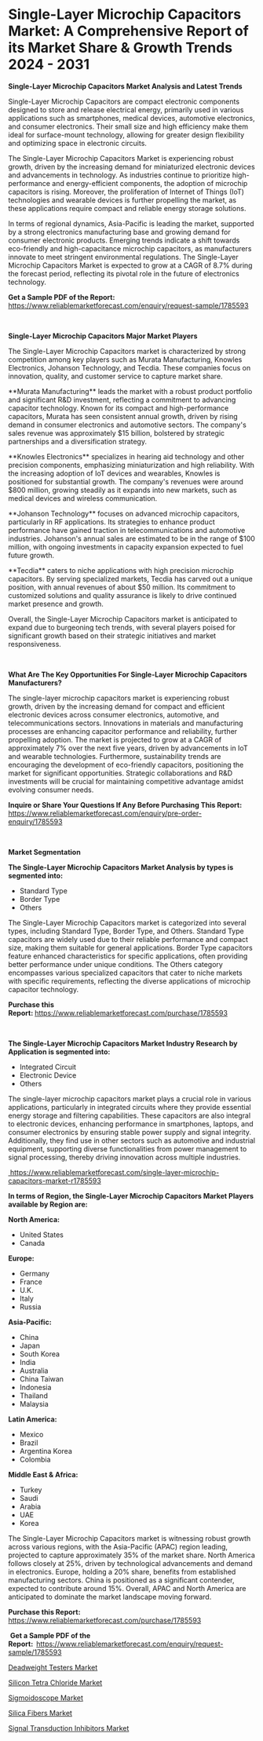 <p><h1>Single-Layer Microchip Capacitors Market: A Comprehensive Report of its Market Share & Growth Trends 2024 - 2031</h1></p><p><strong>Single-Layer Microchip Capacitors Market Analysis and Latest Trends</strong></p>
<p><p>Single-Layer Microchip Capacitors are compact electronic components designed to store and release electrical energy, primarily used in various applications such as smartphones, medical devices, automotive electronics, and consumer electronics. Their small size and high efficiency make them ideal for surface-mount technology, allowing for greater design flexibility and optimizing space in electronic circuits.</p><p>The Single-Layer Microchip Capacitors Market is experiencing robust growth, driven by the increasing demand for miniaturized electronic devices and advancements in technology. As industries continue to prioritize high-performance and energy-efficient components, the adoption of microchip capacitors is rising. Moreover, the proliferation of Internet of Things (IoT) technologies and wearable devices is further propelling the market, as these applications require compact and reliable energy storage solutions.</p><p>In terms of regional dynamics, Asia-Pacific is leading the market, supported by a strong electronics manufacturing base and growing demand for consumer electronic products. Emerging trends indicate a shift towards eco-friendly and high-capacitance microchip capacitors, as manufacturers innovate to meet stringent environmental regulations. The Single-Layer Microchip Capacitors Market is expected to grow at a CAGR of 8.7% during the forecast period, reflecting its pivotal role in the future of electronics technology.</p></p>
<p><strong>Get a Sample PDF of the Report:&nbsp;</strong> <a href="https://www.reliablemarketforecast.com/enquiry/request-sample/1785593?utm_campaign=1169&utm_medium=2&utm_source=Github&utm_content=ia&utm_term=18122024&utm_id=single-layer-microchip-capacitors">https://www.reliablemarketforecast.com/enquiry/request-sample/1785593</a></p>
<p>&nbsp;</p>
<p><strong>Single-Layer Microchip Capacitors Major Market Players</strong></p>
<p><p>The Single-Layer Microchip Capacitors market is characterized by strong competition among key players such as Murata Manufacturing, Knowles Electronics, Johanson Technology, and Tecdia. These companies focus on innovation, quality, and customer service to capture market share.</p><p>**Murata Manufacturing** leads the market with a robust product portfolio and significant R&D investment, reflecting a commitment to advancing capacitor technology. Known for its compact and high-performance capacitors, Murata has seen consistent annual growth, driven by rising demand in consumer electronics and automotive sectors. The company's sales revenue was approximately $15 billion, bolstered by strategic partnerships and a diversification strategy.</p><p>**Knowles Electronics** specializes in hearing aid technology and other precision components, emphasizing miniaturization and high reliability. With the increasing adoption of IoT devices and wearables, Knowles is positioned for substantial growth. The company's revenues were around $800 million, growing steadily as it expands into new markets, such as medical devices and wireless communication.</p><p>**Johanson Technology** focuses on advanced microchip capacitors, particularly in RF applications. Its strategies to enhance product performance have gained traction in telecommunications and automotive industries. Johanson's annual sales are estimated to be in the range of $100 million, with ongoing investments in capacity expansion expected to fuel future growth.</p><p>**Tecdia** caters to niche applications with high precision microchip capacitors. By serving specialized markets, Tecdia has carved out a unique position, with annual revenues of about $50 million. Its commitment to customized solutions and quality assurance is likely to drive continued market presence and growth.</p><p>Overall, the Single-Layer Microchip Capacitors market is anticipated to expand due to burgeoning tech trends, with several players poised for significant growth based on their strategic initiatives and market responsiveness.</p></p>
<p>&nbsp;</p>
<p><strong>What Are The Key Opportunities For Single-Layer Microchip Capacitors Manufacturers?</strong></p>
<p><p>The single-layer microchip capacitors market is experiencing robust growth, driven by the increasing demand for compact and efficient electronic devices across consumer electronics, automotive, and telecommunications sectors. Innovations in materials and manufacturing processes are enhancing capacitor performance and reliability, further propelling adoption. The market is projected to grow at a CAGR of approximately 7% over the next five years, driven by advancements in IoT and wearable technologies. Furthermore, sustainability trends are encouraging the development of eco-friendly capacitors, positioning the market for significant opportunities. Strategic collaborations and R&D investments will be crucial for maintaining competitive advantage amidst evolving consumer needs.</p></p>
<p><strong>Inquire or Share Your Questions If Any Before Purchasing This Report:</strong> <a href="https://www.reliablemarketforecast.com/enquiry/pre-order-enquiry/1785593?utm_campaign=1169&utm_medium=2&utm_source=Github&utm_content=ia&utm_term=18122024&utm_id=single-layer-microchip-capacitors">https://www.reliablemarketforecast.com/enquiry/pre-order-enquiry/1785593</a></p>
<p>&nbsp;</p>
<p><strong>Market Segmentation</strong></p>
<p><strong>The Single-Layer Microchip Capacitors Market Analysis by types is segmented into:</strong></p>
<p><ul><li>Standard Type</li><li>Border Type</li><li>Others</li></ul></p>
<p><p>The Single-Layer Microchip Capacitors market is categorized into several types, including Standard Type, Border Type, and Others. Standard Type capacitors are widely used due to their reliable performance and compact size, making them suitable for general applications. Border Type capacitors feature enhanced characteristics for specific applications, often providing better performance under unique conditions. The Others category encompasses various specialized capacitors that cater to niche markets with specific requirements, reflecting the diverse applications of microchip capacitor technology.</p></p>
<p><strong>Purchase this Report:&nbsp;</strong><a href="https://www.reliablemarketforecast.com/purchase/1785593?utm_campaign=1169&utm_medium=2&utm_source=Github&utm_content=ia&utm_term=18122024&utm_id=single-layer-microchip-capacitors">https://www.reliablemarketforecast.com/purchase/1785593</a></p>
<p>&nbsp;</p>
<p><strong>The Single-Layer Microchip Capacitors Market Industry Research by Application is segmented into:</strong></p>
<p><ul><li>Integrated Circuit</li><li>Electronic Device</li><li>Others</li></ul></p>
<p><p>The single-layer microchip capacitors market plays a crucial role in various applications, particularly in integrated circuits where they provide essential energy storage and filtering capabilities. These capacitors are also integral to electronic devices, enhancing performance in smartphones, laptops, and consumer electronics by ensuring stable power supply and signal integrity. Additionally, they find use in other sectors such as automotive and industrial equipment, supporting diverse functionalities from power management to signal processing, thereby driving innovation across multiple industries.</p></p>
<p><a href="https://www.reliablemarketforecast.com/single-layer-microchip-capacitors-market-r1785593?utm_campaign=1169&utm_medium=2&utm_source=Github&utm_content=ia&utm_term=18122024&utm_id=single-layer-microchip-capacitors">&nbsp;https://www.reliablemarketforecast.com/single-layer-microchip-capacitors-market-r1785593</a></p>
<p><strong>In terms of Region, the Single-Layer Microchip Capacitors Market Players available by Region are:</strong></p>
<p>
    <p> <strong> North America: </strong>
        <ul>
            <li>United States</li>
            <li>Canada</li>
        </ul>
        </p> 
    <p> <strong> Europe: </strong>
        <ul>
            <li>Germany</li>
            <li>France</li>
            <li>U.K.</li>
            <li>Italy</li>
            <li>Russia</li>
        </ul>
        </p> 
    <p> <strong> Asia-Pacific: </strong>
        <ul>
            <li>China</li>
            <li>Japan</li>
            <li>South Korea</li>
            <li>India</li>
            <li>Australia</li>
            <li>China Taiwan</li>
            <li>Indonesia</li>
            <li>Thailand</li>
            <li>Malaysia</li>
        </ul>
        </p> 
    <p> <strong> Latin America: </strong>
        <ul>
            <li>Mexico</li>
            <li>Brazil</li>
            <li>Argentina Korea</li>
            <li>Colombia</li>
        </ul>
        </p> 
    <p> <strong> Middle East & Africa: </strong>
        <ul>
            <li>Turkey</li>
            <li>Saudi</li>
            <li>Arabia</li>
            <li>UAE</li>
            <li>Korea</li>
        </ul>
    </p>
    </p>
<p><p>The Single-Layer Microchip Capacitors market is witnessing robust growth across various regions, with the Asia-Pacific (APAC) region leading, projected to capture approximately 35% of the market share. North America follows closely at 25%, driven by technological advancements and demand in electronics. Europe, holding a 20% share, benefits from established manufacturing sectors. China is positioned as a significant contender, expected to contribute around 15%. Overall, APAC and North America are anticipated to dominate the market landscape moving forward.</p></p>
<p><strong>Purchase this Report: </strong><a href="https://www.reliablemarketforecast.com/purchase/1785593?utm_campaign=1169&utm_medium=2&utm_source=Github&utm_content=ia&utm_term=18122024&utm_id=single-layer-microchip-capacitors">https://www.reliablemarketforecast.com/purchase/1785593</a></p>
<p>&nbsp;<strong>Get a Sample PDF of the Report:&nbsp;&nbsp;</strong><a href="https://www.reliablemarketforecast.com/enquiry/request-sample/1785593?utm_campaign=1169&utm_medium=2&utm_source=Github&utm_content=ia&utm_term=18122024&utm_id=single-layer-microchip-capacitors">https://www.reliablemarketforecast.com/enquiry/request-sample/1785593</a></p>
<p><strong></strong></p>
<p><p><a href="https://www.linkedin.com/pulse/deadweight-testers-market-scopegrowingat-cagr-of125-insights-uhlwe?utm_campaign=1169&utm_medium=2&utm_source=Github&utm_content=ia&utm_term=18122024&utm_id=single-layer-microchip-capacitors">Deadweight Testers Market</a></p><p><a href="https://www.linkedin.com/pulse/silicon-tetra-chloride-market-research-report-projected-growth-4k0ne?utm_campaign=1169&utm_medium=2&utm_source=Github&utm_content=ia&utm_term=18122024&utm_id=single-layer-microchip-capacitors">Silicon Tetra Chloride Market</a></p><p><a href="https://www.linkedin.com/pulse/recent-analysis-sigmoidoscope-market-highlights-trends-maxhe?utm_campaign=1169&utm_medium=2&utm_source=Github&utm_content=ia&utm_term=18122024&utm_id=single-layer-microchip-capacitors">Sigmoidoscope Market</a></p><p><a href="https://www.linkedin.com/pulse/silica-fibers-market-state-revenue-forecast-growth-potential-9bhze?utm_campaign=1169&utm_medium=2&utm_source=Github&utm_content=ia&utm_term=18122024&utm_id=single-layer-microchip-capacitors">Silica Fibers Market</a></p><p><a href="https://www.linkedin.com/pulse/global-signal-transduction-inhibitors-market-trends-applications-n39pe?utm_campaign=1169&utm_medium=2&utm_source=Github&utm_content=ia&utm_term=18122024&utm_id=single-layer-microchip-capacitors">Signal Transduction Inhibitors Market</a></p></p>